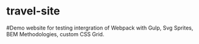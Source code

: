 # travel-site

#Demo website for testing intergration of Webpack with Gulp, Svg Sprites, BEM Methodologies, custom CSS Grid.
